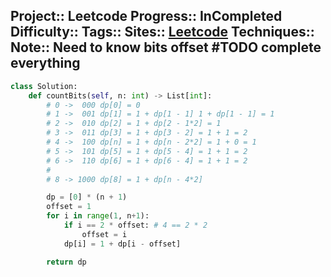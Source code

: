 Project:: Leetcode
Progress:: InCompleted
Difficulty:: 
Tags:: 
Sites:: [Leetcode]()
Techniques:: 
Note:: Need to know bits offset #TODO complete everything
---

```python
class Solution:
    def countBits(self, n: int) -> List[int]:
        # 0 ->  000 dp[0] = 0
        # 1 ->  001 dp[1] = 1 + dp[1 - 1] 1 + dp[1 - 1] = 1
        # 2 ->  010 dp[2] = 1 + dp[2 - 1*2] = 1
        # 3 ->  011 dp[3] = 1 + dp[3 - 2] = 1 + 1 = 2
        # 4 ->  100 dp[n] = 1 + dp[n - 2*2] = 1 + 0 = 1
        # 5 ->  101 dp[5] = 1 + dp[5 - 4] = 1 + 1 = 2
        # 6 ->  110 dp[6] = 1 + dp[6 - 4] = 1 + 1 = 2
        #
        # 8 -> 1000 dp[8] = 1 + dp[n - 4*2]

        dp = [0] * (n + 1)
        offset = 1
        for i in range(1, n+1):
            if i == 2 * offset: # 4 == 2 * 2
                offset = i
            dp[i] = 1 + dp[i - offset]

        return dp
```
